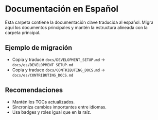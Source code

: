 # Documentación en Español

Esta carpeta contiene la documentación clave traducida al español. Migra aquí los documentos principales y mantén la estructura alineada con la carpeta principal.

## Ejemplo de migración
- Copia y traduce `docs/DEVELOPMENT_SETUP.md` → `docs/es/DEVELOPMENT_SETUP.md`
- Copia y traduce `docs/CONTRIBUTING_DOCS.md` → `docs/es/CONTRIBUTING_DOCS.md`

## Recomendaciones
- Mantén los TOCs actualizados.
- Sincroniza cambios importantes entre idiomas.
- Usa badges y roles igual que en la raíz.
